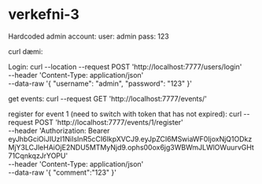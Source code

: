 # verkefni-3

Hardcoded admin account:
user: admin
pass: 123

curl dæmi:

Login:
curl --location --request POST 'http://localhost:7777/users/login' \
--header 'Content-Type: application/json' \
--data-raw '{
    "username": "admin",
    "password": "123"
}'

get events:
 curl --request GET 'http://localhost:7777/events/' 

 register for event 1 (need to switch with token that has not expired):
 curl --request POST 'http://localhost:7777/events/1/register' \
--header 'Authorization: Bearer eyJhbGciOiJIUzI1NiIsInR5cCI6IkpXVCJ9.eyJpZCI6MSwiaWF0IjoxNjQ1ODkzMjY3LCJleHAiOjE2NDU5MTMyNjd9.ophs00ox6jg3WBWmJLWlOWuurvGHt71CqnkqzJrYOPU' \
--header 'Content-Type: application/json' \
--data-raw '{
    "comment":"123"
}'